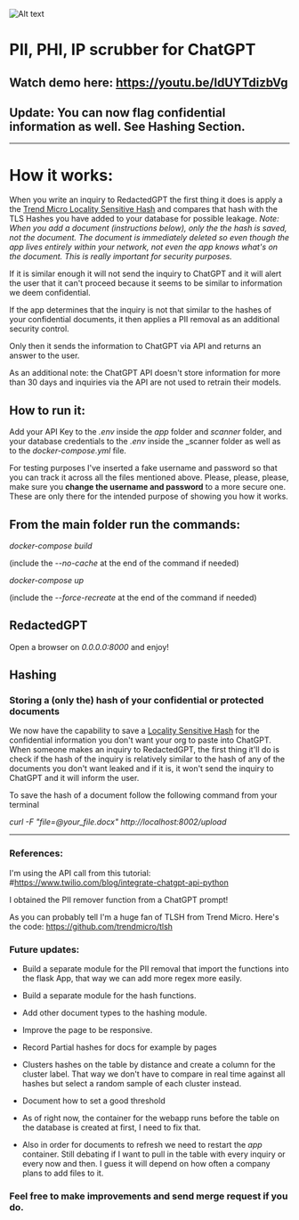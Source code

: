 ![Alt text](./app/static/RGPTBanner.png "RedactedGPT Banner")



# PII, PHI, IP scrubber for ChatGPT

## Watch demo here: https://youtu.be/ldUYTdizbVg

## Update: You can now flag confidential information as well. See Hashing Section.

<hr>



# How it works:

When you write an inquiry to RedactedGPT the first thing it does is apply a the [Trend Micro Locality Sensitive Hash](https://github.com/trendmicro/tlsh) and compares that hash with the TLS Hashes you have added to your database for possible leakage. 
_Note: When you add a document (instructions below), only the the hash is saved, not the document. The document is immediately deleted so even though the app lives entirely within your network, not even the app knows what's on the document. This is really important for security purposes._

If it is similar enough it will not send the inquiry to ChatGPT and it will alert the user that it can't proceed because it seems to be similar to information we deem confidential.

If the app determines that the inquiry is not that similar to the hashes of your confidential documents, it then applies a PII removal as an additional security control. 

Only then it sends the information to ChatGPT via API and returns an answer to the user.



As an additional note: the ChatGPT API doesn't store information for more than 30 days and inquiries via the API are not used to retrain their models.



## How to run it:

Add your API Key to the _.env_ inside the _app_ folder and _scanner_ folder, and your database credentials to the _.env_ inside the _scanner folder as well as to the _docker-compose.yml_ file.

For testing purposes I've inserted a fake username and password so that you can track it across all the files mentioned above. Please, please, please, make sure you __change the username and password__ to a more secure one. These are only there for the intended purpose of showing you how it works.

## From the main folder run the commands:


_docker-compose build_

(include the _--no-cache_ at the end of the command if needed)

_docker-compose up_

(include the _--force-recreate_ at the end of the command if needed)

## RedactedGPT

Open a browser on _0.0.0.0:8000_ and enjoy!




## Hashing 
### Storing a (only the) hash of your confidential or protected documents 

We now have the capability to save a [Locality Sensitive Hash](https://github.com/trendmicro/tlsh) for the confidential information you don't want your org to paste into ChatGPT. When someone makes an inquiry to RedactedGPT, the first thing it'll do is check if the hash of the inquiry is relatively similar to the hash of any of the documents you don't want leaked and if it is, it won't send the inquiry to ChatGPT and it will inform the user.

To save the hash of a document follow the following command from your terminal

_curl -F "file=@your_file.docx" http://localhost:8002/upload_


<hr>

### References:


I'm using the API call from this tutorial: #https://www.twilio.com/blog/integrate-chatgpt-api-python

I obtained the PII remover function from a ChatGPT prompt!

As you can probably tell I'm a huge fan of TLSH from Trend Micro. Here's the code: https://github.com/trendmicro/tlsh


### Future updates:


- Build a separate module for the PII removal that import the functions into the flask App, that way we can add more regex more easily.

- Build a separate module for the hash functions.

- Add other document types to the hashing module.

- Improve the page to be responsive.

- Record Partial hashes for docs for example by pages

- Clusters hashes on the table by distance and create a column for the cluster label. That way we don't have to compare in real time against all hashes but select a random sample of each cluster instead.

- Document how to set a good threshold

- As of right now, the container for the webapp runs before the table on the database is created at first, I need to fix that.

- Also in order for documents to refresh we need to restart the _app_ container. Still debating if I want to pull in the table with every inquiry or every now and then. I guess it will depend on how often a company plans to add files to it.


### Feel free to make improvements and send merge request if you do.

